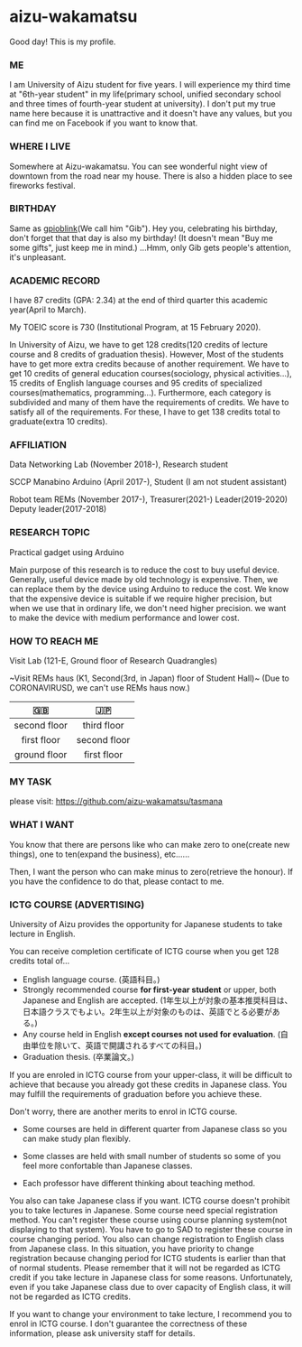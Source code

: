 # aizu-wakamatsu
Good day! This is my profile.

### ME
I am University of Aizu student for five years. I will experience my third time at "6th-year student" in my life(primary school, unified secondary school and three times of fourth-year student at university). I don't put my true name here because it is unattractive and it doesn't have any values, but you can find me on Facebook if you want to know that.

### WHERE I LIVE
Somewhere at Aizu-wakamatsu. You can see wonderful night view of downtown from the road near my house. There is also a hidden place to see fireworks festival.

### BIRTHDAY
Same as [gpioblink](https://github.com/gpioblink)(We call him "Gib"). Hey you, celebrating his birthday, don't forget that that day is also my birthday! (It doesn't mean "Buy me some gifts", just keep me in mind.) ...Hmm, only Gib gets people's attention, it's unpleasant.

### ACADEMIC RECORD

I have 87 credits (GPA: 2.34) at the end of third quarter this academic year(April to March).

My TOEIC score is 730 (Institutional Program, at 15 February 2020).

In University of Aizu, we have to get 128 credits(120 credits of lecture course and 8 credits of graduation thesis). However, Most of the students have to get more extra credits because of another requirement. We have to get 10 credits of general education courses(sociology, physical activities...), 15 credits of English language courses and 95 credits of specialized courses(mathematics, programming...). Furthermore, each category is subdivided and many of them have the requirements of credits. We have to satisfy all of the requirements. For these, I have to get 138 credits total to graduate(extra 10 credits).

### AFFILIATION
Data Networking Lab (November 2018-), Research student

SCCP Manabino Arduino (April 2017-), Student (I am not student assistant)

Robot team REMs (November 2017-), Treasurer(2021-) Leader(2019-2020) Deputy leader(2017-2018)

### RESEARCH TOPIC
Practical gadget using Arduino

Main purpose of this research is to reduce the cost to buy useful device. Generally, useful device made by old technology is expensive. Then, we can replace them by the device using Arduino to reduce the cost. We know that the expensive device is suitable if we require higher precision, but when we use that in ordinary life, we don't need higher precision. we want to make the device with medium performance and lower cost.

### HOW TO REACH ME
Visit Lab (121-E, Ground floor of Research Quadrangles)

~Visit REMs haus (K1, Second(3rd, in Japan) floor of Student Hall)~ (Due to CORONAVIRUSD, we can't use REMs haus now.)

|🇬🇧|🇯🇵|
|:-:|:-:|
|second floor|third floor|
|first floor|second floor|
|ground floor|first floor|

### MY TASK
please visit: https://github.com/aizu-wakamatsu/tasmana

### WHAT I WANT
You know that there are persons like who can make zero to one(create new things), one to ten(expand the business), etc......

Then, I want the person who can make minus to zero(retrieve the honour). If you have the confidence to do that, please contact to me.

### ICTG COURSE (ADVERTISING)
University of Aizu provides the opportunity for Japanese students to take lecture in English.

You can receive completion certificate of ICTG course when you get 128 credits total of...
- English language course. (英語科目。)
- Strongly recommended course **for first-year student** or upper, both Japanese and English are accepted. (1年生以上が対象の基本推奨科目は、日本語クラスでもよい。2年生以上が対象のものは、英語でとる必要がある。)
- Any course held in English **except courses not used for evaluation**. (自由単位を除いて、英語で開講されるすべての科目。)
- Graduation thesis. (卒業論文。)

If you are enroled in ICTG course from your upper-class, it will be difficult to achieve that because you already got these credits in Japanese class. You may fulfill the requirements of graduation before you achieve these.

Don't worry, there are another merits to enrol in ICTG course.

- Some courses are held in different quarter from Japanese class so you can make study plan flexibly. 

- Some classes are held with small number of students so some of you feel more confortable than Japanese classes.

- Each professor have different thinking about teaching method.

You also can take Japanese class if you want. ICTG course doesn't prohibit you to take lectures in Japanese. Some course need special registration method. You can't register these course using course planning system(not displaying to that system). You have to go to SAD to register these course in course changing period. You also can change registration to English class from Japanese class. In this situation, you have priority to change registration because changing period for ICTG students is earlier than that of normal students. Please remember that it will not be regarded as ICTG credit if you take lecture in Japanese class for some reasons. Unfortunately, even if you take Japanese class due to over capacity of English class, it will not be regarded as ICTG credits.

If you want to change your environment to take lecture, I recommend you to enrol in ICTG course. I don't guarantee the correctness of these information, please ask university staff for details.
